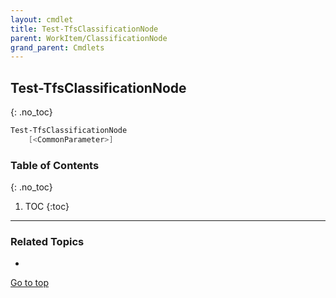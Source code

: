 ```yaml
---
layout: cmdlet
title: Test-TfsClassificationNode
parent: WorkItem/ClassificationNode
grand_parent: Cmdlets
---
```

## Test-TfsClassificationNode
{: .no_toc}



```powershell
Test-TfsClassificationNode
    [<CommonParameter>]

```

### Table of Contents
{: .no_toc}

1. TOC
{:toc}

-----

### Related Topics

* 


[Go to top](#test-tfsclassificationnode)

